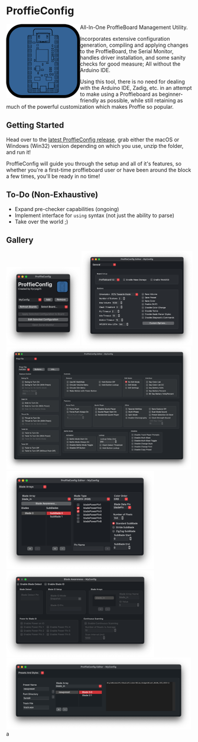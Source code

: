 # ProffieConfig 

<img align="left" src=resources/icons/icon.svg width=200> 
  
All-In-One ProffieBoard Management Utility. 

Incorporates extensive configuration generation, compiling and applying changes to the ProffieBoard, the Serial Monitor, handles driver installation, and some sanity checks for good measure; All without the Arduino IDE. 

Using this tool, there is no need for dealing with the Arduino IDE, Zadig, etc. in an attempt to make using a Proffieboard as beginner-friendly as possible, while still retaining as much of the powerful customization which makes Proffie so popular.

## Getting Started

Head over to the [latest ProffieConfig release](https://github.com/ryryog25/ProffieConfig/releases/latest), grab either the macOS or Windows (Win32) version depending on which you use, unzip the folder, and run it! 

ProffieConfig will guide you through the setup and all of it's features, so whether you're a first-time proffieboard user or have been around the block a few times, you'll be ready in no time!


## To-Do (Non-Exhaustive)
- Expand pre-checker capabilities (ongoing)
- Implement interface for `using` syntax (not just the ability to parse)
- Take over the world ;)

## Gallery

<img src=screenshots/mainmenu.png width=200> 
<img src=screenshots/editor-general.png width=300>
<img src=screenshots/editor-propfile-fett263.png width=500>
<img src=screenshots/editor-bladearrays.png width=400>
<img src=screenshots/editor-bladeawareness.png width=400>
<img src=screenshots/editor-presetsstyles.png width=500>a